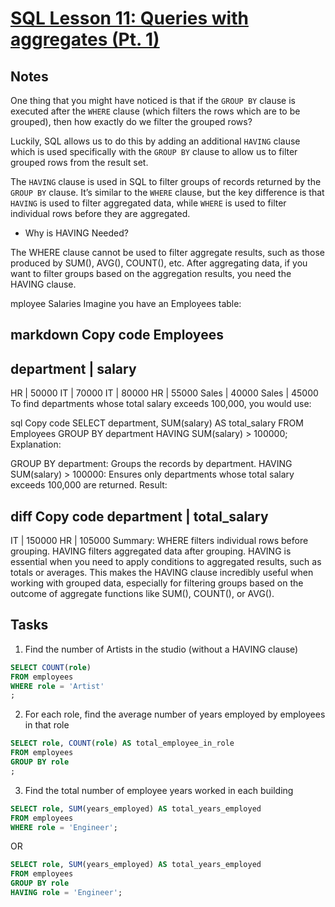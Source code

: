 # [SQL Lesson 11: Queries with aggregates (Pt. 1)](https://sqlbolt.com/lesson/select_queries_with_aggregates_pt_2)

## Notes

One thing that you might have noticed is that if the `GROUP BY` clause is executed after the `WHERE` clause (which filters the rows which are to be grouped), then how exactly do we filter the grouped rows?

Luckily, SQL allows us to do this by adding an additional `HAVING` clause which is used specifically with the `GROUP BY` clause to allow us to filter grouped rows from the result set.

The `HAVING` clause is used in SQL to filter groups of records returned by the `GROUP BY` clause. It’s similar to the `WHERE` clause, but the key difference is that `HAVING` is used to filter aggregated data, while `WHERE` is used to filter individual rows before they are aggregated.

- Why is HAVING Needed?

The WHERE clause cannot be used to filter aggregate results, such as those produced by SUM(), AVG(), COUNT(), etc.
After aggregating data, if you want to filter groups based on the aggregation results, you need the HAVING clause.


mployee Salaries
Imagine you have an Employees table:

markdown
Copy code
Employees
------------------------
department | salary
------------------------
HR         | 50000
IT         | 70000
IT         | 80000
HR         | 55000
Sales      | 40000
Sales      | 45000
To find departments whose total salary exceeds 100,000, you would use:

sql
Copy code
SELECT department, SUM(salary) AS total_salary
FROM Employees
GROUP BY department
HAVING SUM(salary) > 100000;
Explanation:

GROUP BY department: Groups the records by department.
HAVING SUM(salary) > 100000: Ensures only departments whose total salary exceeds 100,000 are returned.
Result:

diff
Copy code
department | total_salary
-------------------------
IT         | 150000
HR         | 105000
Summary:
WHERE filters individual rows before grouping.
HAVING filters aggregated data after grouping.
HAVING is essential when you need to apply conditions to aggregated results, such as totals or averages.
This makes the HAVING clause incredibly useful when working with grouped data, especially for filtering groups based on the outcome of aggregate functions like SUM(), COUNT(), or AVG().










## Tasks

1. Find the number of Artists in the studio (without a HAVING clause)

```sql
SELECT COUNT(role)
FROM employees
WHERE role = 'Artist'
;
```


2. For each role, find the average number of years employed by employees in that role

```sql
SELECT role, COUNT(role) AS total_employee_in_role
FROM employees
GROUP BY role
;
```

3. Find the total number of employee years worked in each building


```sql
SELECT role, SUM(years_employed) AS total_years_employed
FROM employees
WHERE role = 'Engineer';
```

OR

```sql
SELECT role, SUM(years_employed) AS total_years_employed
FROM employees
GROUP BY role
HAVING role = 'Engineer';
```